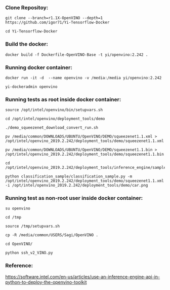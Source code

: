 ### Clone Repositoy:

 ```
git clone --branch=r1.1X-OpenVINO --depth=1 https://github.com/igor71/Yi-Tensorflow-Docker 

cd Yi-Tensorflow-Docker

```

### Build the docker:

 ```
docker build -f Dockerfile-OpenVINO-Base -t yi/openvino:2.242 .

 ```
 ### Running docker container:
 
 ```
 docker run -it -d  --name openvino -v /media:/media yi/openvino:2.242
 
 yi-dockeradmin openvino
 
 ```
 
 ### Running tests as root inside docker container:
 
 ```
 source /opt/intel/openvino/bin/setupvars.sh
 
 cd /opt/intel/openvino/deployment_tools/demo

./demo_squeezenet_download_convert_run.sh

pv /media/common/DOWNLOADS/UBUNTU/OpenVINO/DEMO/squeezenet1.1.xml > /opt/intel/openvino_2019.2.242/deployment_tools/demo/squeezenet1.1.xml

pv /media/common/DOWNLOADS/UBUNTU/OpenVINO/DEMO/squeezenet1.1.bin > /opt/intel/openvino_2019.2.242/deployment_tools/demo/squeezenet1.1.bin

cd /opt/intel/openvino_2019.2.242/deployment_tools/inference_engine/samples/python_samples

python classification_sample/classification_sample.py -m /opt/intel/openvino_2019.2.242/deployment_tools/demo/squeezenet1.1.xml -i /opt/intel/openvino_2019.2.242/deployment_tools/demo/car.png

```

### Running test as non-root user inside docker container:

```
su openvino

cd /tmp

source /tmp/setupvars.sh

cp -R /media/common/USERS/Sagi/OpenVINO .

cd OpenVINO/

python ssh_v2_VINO.py

```

### Reference:

https://software.intel.com/en-us/articles/use-an-inference-engine-api-in-python-to-deploy-the-openvino-toolkit


 
